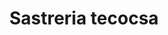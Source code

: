 ---
title: "Sastreria tecocsa"
url: /villa-maria-del-triunfo/sastreria-tecocsa/
shop: Schneiderei
---